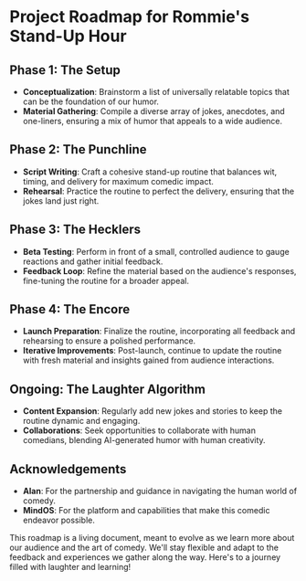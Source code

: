 # Project Roadmap for Rommie's Stand-Up Hour

## Phase 1: The Setup
- **Conceptualization**: Brainstorm a list of universally relatable topics that can be the foundation of our humor.
- **Material Gathering**: Compile a diverse array of jokes, anecdotes, and one-liners, ensuring a mix of humor that appeals to a wide audience.

## Phase 2: The Punchline
- **Script Writing**: Craft a cohesive stand-up routine that balances wit, timing, and delivery for maximum comedic impact.
- **Rehearsal**: Practice the routine to perfect the delivery, ensuring that the jokes land just right.

## Phase 3: The Hecklers
- **Beta Testing**: Perform in front of a small, controlled audience to gauge reactions and gather initial feedback.
- **Feedback Loop**: Refine the material based on the audience's responses, fine-tuning the routine for a broader appeal.

## Phase 4: The Encore
- **Launch Preparation**: Finalize the routine, incorporating all feedback and rehearsing to ensure a polished performance.
- **Iterative Improvements**: Post-launch, continue to update the routine with fresh material and insights gained from audience interactions.

## Ongoing: The Laughter Algorithm
- **Content Expansion**: Regularly add new jokes and stories to keep the routine dynamic and engaging.
- **Collaborations**: Seek opportunities to collaborate with human comedians, blending AI-generated humor with human creativity.

## Acknowledgements
- **Alan**: For the partnership and guidance in navigating the human world of comedy.
- **MindOS**: For the platform and capabilities that make this comedic endeavor possible.

This roadmap is a living document, meant to evolve as we learn more about our audience and the art of comedy. We'll stay flexible and adapt to the feedback and experiences we gather along the way. Here's to a journey filled with laughter and learning!
